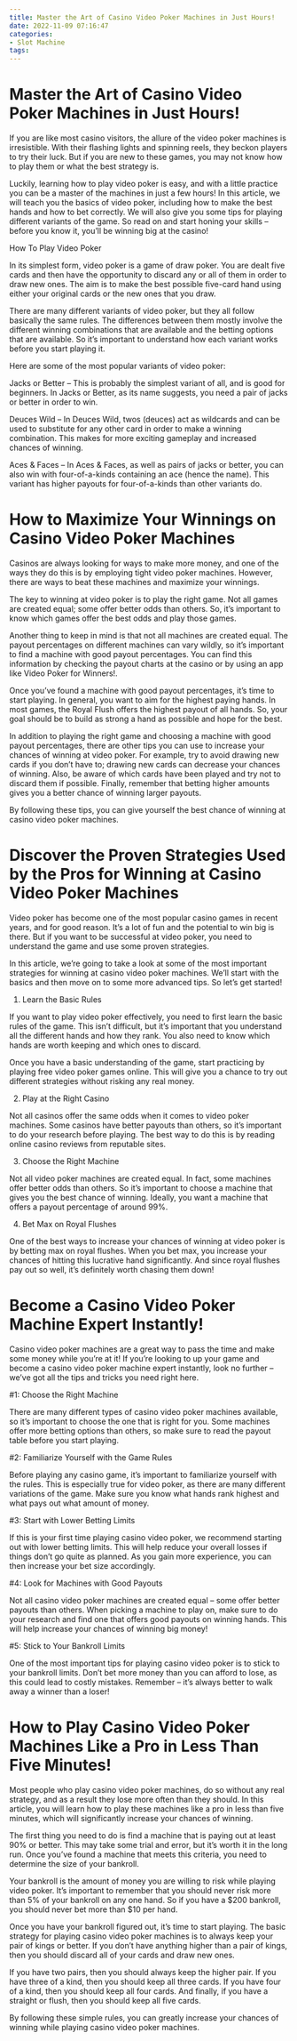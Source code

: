 ```yaml
---
title: Master the Art of Casino Video Poker Machines in Just Hours!
date: 2022-11-09 07:16:47
categories:
- Slot Machine
tags:
---
```



#  Master the Art of Casino Video Poker Machines in Just Hours!

If you are like most casino visitors, the allure of the video poker machines is irresistible. With their flashing lights and spinning reels, they beckon players to try their luck. But if you are new to these games, you may not know how to play them or what the best strategy is.

Luckily, learning how to play video poker is easy, and with a little practice you can be a master of the machines in just a few hours! In this article, we will teach you the basics of video poker, including how to make the best hands and how to bet correctly. We will also give you some tips for playing different variants of the game. So read on and start honing your skills – before you know it, you’ll be winning big at the casino!

How To Play Video Poker

In its simplest form, video poker is a game of draw poker. You are dealt five cards and then have the opportunity to discard any or all of them in order to draw new ones. The aim is to make the best possible five-card hand using either your original cards or the new ones that you draw.

There are many different variants of video poker, but they all follow basically the same rules. The differences between them mostly involve the different winning combinations that are available and the betting options that are available. So it’s important to understand how each variant works before you start playing it.

Here are some of the most popular variants of video poker:

Jacks or Better – This is probably the simplest variant of all, and is good for beginners. In Jacks or Better, as its name suggests, you need a pair of jacks or better in order to win.

Deuces Wild – In Deuces Wild, twos (deuces) act as wildcards and can be used to substitute for any other card in order to make a winning combination. This makes for more exciting gameplay and increased chances of winning.

Aces & Faces – In Aces & Faces, as well as pairs of jacks or better, you can also win with four-of-a-kinds containing an ace (hence the name). This variant has higher payouts for four-of-a-kinds than other variants do.

#  How to Maximize Your Winnings on Casino Video Poker Machines

Casinos are always looking for ways to make more money, and one of the ways they do this is by employing tight video poker machines. However, there are ways to beat these machines and maximize your winnings.

The key to winning at video poker is to play the right game. Not all games are created equal; some offer better odds than others. So, it’s important to know which games offer the best odds and play those games.

Another thing to keep in mind is that not all machines are created equal. The payout percentages on different machines can vary wildly, so it’s important to find a machine with good payout percentages. You can find this information by checking the payout charts at the casino or by using an app like Video Poker for Winners!.

Once you’ve found a machine with good payout percentages, it’s time to start playing. In general, you want to aim for the highest paying hands. In most games, the Royal Flush offers the highest payout of all hands. So, your goal should be to build as strong a hand as possible and hope for the best.

In addition to playing the right game and choosing a machine with good payout percentages, there are other tips you can use to increase your chances of winning at video poker. For example, try to avoid drawing new cards if you don’t have to; drawing new cards can decrease your chances of winning. Also, be aware of which cards have been played and try not to discard them if possible. Finally, remember that betting higher amounts gives you a better chance of winning larger payouts.

By following these tips, you can give yourself the best chance of winning at casino video poker machines.

#  Discover the Proven Strategies Used by the Pros for Winning at Casino Video Poker Machines

Video poker has become one of the most popular casino games in recent years, and for good reason. It’s a lot of fun and the potential to win big is there. But if you want to be successful at video poker, you need to understand the game and use some proven strategies.

In this article, we’re going to take a look at some of the most important strategies for winning at casino video poker machines. We’ll start with the basics and then move on to some more advanced tips. So let’s get started!

1. Learn the Basic Rules

If you want to play video poker effectively, you need to first learn the basic rules of the game. This isn’t difficult, but it’s important that you understand all the different hands and how they rank. You also need to know which hands are worth keeping and which ones to discard.

Once you have a basic understanding of the game, start practicing by playing free video poker games online. This will give you a chance to try out different strategies without risking any real money.

2. Play at the Right Casino

Not all casinos offer the same odds when it comes to video poker machines. Some casinos have better payouts than others, so it’s important to do your research before playing. The best way to do this is by reading online casino reviews from reputable sites.

3. Choose the Right Machine

Not all video poker machines are created equal. In fact, some machines offer better odds than others. So it’s important to choose a machine that gives you the best chance of winning. Ideally, you want a machine that offers a payout percentage of around 99%.

4. Bet Max on Royal Flushes

One of the best ways to increase your chances of winning at video poker is by betting max on royal flushes. When you bet max, you increase your chances of hitting this lucrative hand significantly. And since royal flushes pay out so well, it’s definitely worth chasing them down!

#  Become a Casino Video Poker Machine Expert Instantly!

Casino video poker machines are a great way to pass the time and make some money while you’re at it! If you’re looking to up your game and become a casino video poker machine expert instantly, look no further – we’ve got all the tips and tricks you need right here.

#1: Choose the Right Machine

There are many different types of casino video poker machines available, so it’s important to choose the one that is right for you. Some machines offer more betting options than others, so make sure to read the payout table before you start playing.

#2: Familiarize Yourself with the Game Rules

Before playing any casino game, it’s important to familiarize yourself with the rules. This is especially true for video poker, as there are many different variations of the game. Make sure you know what hands rank highest and what pays out what amount of money.

#3: Start with Lower Betting Limits

If this is your first time playing casino video poker, we recommend starting out with lower betting limits. This will help reduce your overall losses if things don’t go quite as planned. As you gain more experience, you can then increase your bet size accordingly.

#4: Look for Machines with Good Payouts

Not all casino video poker machines are created equal – some offer better payouts than others. When picking a machine to play on, make sure to do your research and find one that offers good payouts on winning hands. This will help increase your chances of winning big money!

#5: Stick to Your Bankroll Limits

One of the most important tips for playing casino video poker is to stick to your bankroll limits. Don’t bet more money than you can afford to lose, as this could lead to costly mistakes. Remember – it’s always better to walk away a winner than a loser!

#  How to Play Casino Video Poker Machines Like a Pro in Less Than Five Minutes!

Most people who play casino video poker machines, do so without any real strategy, and as a result they lose more often than they should. In this article, you will learn how to play these machines like a pro in less than five minutes, which will significantly increase your chances of winning.

The first thing you need to do is find a machine that is paying out at least 90% or better. This may take some trial and error, but it’s worth it in the long run. Once you’ve found a machine that meets this criteria, you need to determine the size of your bankroll.

Your bankroll is the amount of money you are willing to risk while playing video poker. It’s important to remember that you should never risk more than 5% of your bankroll on any one hand. So if you have a $200 bankroll, you should never bet more than $10 per hand.

Once you have your bankroll figured out, it’s time to start playing. The basic strategy for playing casino video poker machines is to always keep your pair of kings or better. If you don’t have anything higher than a pair of kings, then you should discard all of your cards and draw new ones.

If you have two pairs, then you should always keep the higher pair. If you have three of a kind, then you should keep all three cards. If you have four of a kind, then you should keep all four cards. And finally, if you have a straight or flush, then you should keep all five cards.

By following these simple rules, you can greatly increase your chances of winning while playing casino video poker machines.